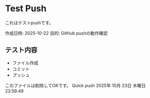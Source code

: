 # Test Push

これはテストpushです。

作成日時: 2025-10-22
目的: GitHub pushの動作確認

## テスト内容

- ファイル作成
- コミット
- プッシュ

このファイルは削除してOKです。
Quick push 2025年 10月 23日 木曜日 23:59:49    
